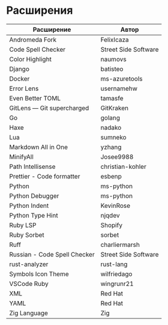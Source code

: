 # Расширения

| Расширение                   | Автор                |
| ---------------------------- | -------------------- |
| Andromeda Fork               | FelixIcaza           |
| Code Spell Checker           | Street Side Software |
| Color Highlight              | naumovs              |
| Django                       | batisteo             |
| Docker                       | ms-azuretools        |
| Error Lens                   | usernamehw           |
| Even Better TOML             | tamasfe              |
| GitLens — Git supercharged   | GitKraken            |
| Go                           | golang               |
| Haxe                         | nadako               |
| Lua                          | sumneko              |
| Markdown All in One          | yzhang               |
| MinifyAll                    | Josee9988            |
| Path Intellisense            | christian-kohler     |
| Prettier - Code formatter    | esbenp               |
| Python                       | ms-python            |
| Python Debugger              | ms-python            |
| Python Indent                | KevinRose            |
| Python Type Hint             | njqdev               |
| Ruby LSP                     | Shopify              |
| Ruby Sorbet                  | sorbet               |
| Ruff                         | charliermarsh        |
| Russian - Code Spell Checker | Street Side Software |
| rust-analyzer                | rust-lang            |
| Symbols Icon Theme           | wilfriedago          |
| VSCode Ruby                  | wingrunr21           |
| XML                          | Red Hat              |
| YAML                         | Red Hat              |
| Zig Language                 | Zig                  |
